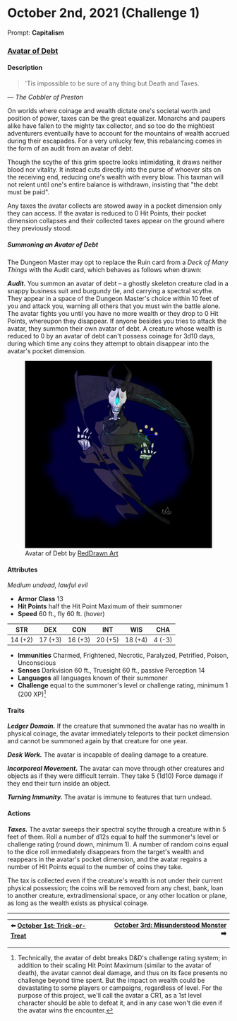 # October 2nd, 2021 (Challenge 1)

Prompt: **Capitalism**

### [Avatar of Debt](https://github.com/mpanighetti/dnd5e-monsters/blob/main/undead/avatar-of-debt.md)

#### Description

> 'Tis impossible to be sure of any thing but Death and Taxes.

— _The Cobbler of Preston_

On worlds where coinage and wealth dictate one's societal worth and position of power, taxes can be the great equalizer. Monarchs and paupers alike have fallen to the mighty tax collector, and so too do the mightiest adventurers eventually have to account for the mountains of wealth accrued during their escapades. For a very unlucky few, this rebalancing comes in the form of an audit from an avatar of debt.

Though the scythe of this grim spectre looks intimidating, it draws neither blood nor vitality. It instead cuts directly into the purse of whoever sits on the receiving end, reducing one's wealth with every blow. This taxman will not relent until one's entire balance is withdrawn, insisting that "the debt must be paid".

Any taxes the avatar collects are stowed away in a pocket dimension only they can access. If the avatar is reduced to 0 Hit Points, their pocket dimension collapses and their collected taxes appear on the ground where they previously stood.

##### Summoning an Avatar of Debt

The Dungeon Master may opt to replace the Ruin card from a _Deck of Many Things_ with the Audit card, which behaves as follows when drawn:

_**Audit.**_ You summon an avatar of debt – a ghostly skeleton creature clad in a snappy business suit and burgundy tie, and carrying a spectral scythe. They appear in a space of the Dungeon Master's choice within 10 feet of you and attack you, warning all others that you must win the battle alone. The avatar fights you until you have no more wealth or they drop to 0 Hit Points, whereupon they disappear. If anyone besides you tries to attack the avatar, they summon their own avatar of debt. A creature whose wealth is reduced to 0 by an avatar of debt can't possess coinage for 3d10 days, during which time any coins they attempt to obtain disappear into the avatar's pocket dimension.

<figure>
  <img src="artwork/avatar-of-debt-reddrawnart.jpg" alt="Drawing of the avatar of debt, depicting a Grim Reaper-type skeleton wearing an all-black business suit and tie, carrying a giant dark scythe with glowing blue lines, and juggling some gold coins." />
  <figcaption>Avatar of Debt by <a href="https://linktr.ee/RedDrawnArt">RedDrawn Art</a></figcaption>
</figure>

#### Attributes

_Medium undead, lawful evil_

- **Armor Class** 13
- **Hit Points** half the Hit Point Maximum of their summoner
- **Speed** 60 ft., fly 60 ft. (hover)

|  STR  |  DEX  |  CON  |  INT  |  WIS  | CHA  |
|:-----:|:-----:|:-----:|:-----:|:-----:|:----:|
|14 (+2)|17 (+3)|16 (+3)|20 (+5)|18 (+4)|4 (-3)|

- **Immunities** Charmed, Frightened, Necrotic, Paralyzed, Petrified, Poison, Unconscious
- **Senses** Darkvision 60 ft., Truesight 60 ft., passive Perception 14
- **Languages** all languages known of their summoner
- **Challenge** equal to the summoner's level or challenge rating, minimum 1 (200 XP)[^💀]

[^💀]: Technically, the avatar of debt breaks D&D's challenge rating system; in addition to their scaling Hit Point Maximum (similar to the avatar of death), the avatar cannot deal damage, and thus on its face presents no challenge beyond time spent. But the impact on wealth could be devastating to some players or campaigns, regardless of level. For the purpose of this project, we'll call the avatar a CR1, as a 1st level character should be able to defeat it, and in any case won't die even if the avatar wins the encounter.

#### Traits

_**Ledger Domain.**_ If the creature that summoned the avatar has no wealth in physical coinage, the avatar immediately teleports to their pocket dimension and cannot be summoned again by that creature for one year.

_**Desk Work.**_ The avatar is incapable of dealing damage to a creature.

_**Incorporeal Movement.**_ The avatar can move through other creatures and objects as if they were difficult terrain. They take 5 (1d10) Force damage if they end their turn inside an object.

_**Turning Immunity.**_ The avatar is immune to features that turn undead.

#### Actions

_**Taxes.**_ The avatar sweeps their spectral scythe through a creature within 5 feet of them. Roll a number of d12s equal to half the summoner's level or challenge rating (round down, minimum 1). A number of random coins equal to the dice roll immediately disappears from the target's wealth and reappears in the avatar's pocket dimension, and the avatar regains a number of Hit Points equal to the number of coins they take.

The tax is collected even if the creature's wealth is not under their current physical possession; the coins will be removed from any chest, bank, loan to another creature, extradimensional space, or any other location or plane, as long as the wealth exists as physical coinage.

---

| ⬅️ [October 1st: Trick-or-Treat](2021-10-01-trick-or-treat.md) | [October 3rd: Misunderstood Monster](2021-10-03-misunderstood-monster.md) ➡️ |
|:-|-:|
